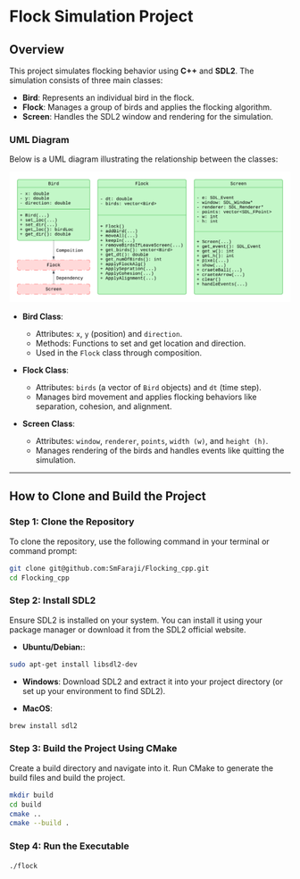 # Flock Simulation Project

## Overview
This project simulates flocking behavior using **C++** and **SDL2**. The simulation consists of three main classes:

- **Bird**: Represents an individual bird in the flock.
- **Flock**: Manages a group of birds and applies the flocking algorithm.
- **Screen**: Handles the SDL2 window and rendering for the simulation.

### UML Diagram
Below is a UML diagram illustrating the relationship between the classes:

![UML Diagram](docs/images/uml_diag.png)

- **Bird Class**:  
  - Attributes: `x`, `y` (position) and `direction`.  
  - Methods: Functions to set and get location and direction.  
  - Used in the `Flock` class through composition.

- **Flock Class**:  
  - Attributes: `birds` (a vector of `Bird` objects) and `dt` (time step).  
  - Manages bird movement and applies flocking behaviors like separation, cohesion, and alignment.

- **Screen Class**:  
  - Attributes: `window`, `renderer`, `points`, `width (w)`, and `height (h)`.  
  - Manages rendering of the birds and handles events like quitting the simulation.

---

## How to Clone and Build the Project

### Step 1: Clone the Repository
To clone the repository, use the following command in your terminal or command prompt:

```bash
git clone git@github.com:SmFaraji/Flocking_cpp.git
cd Flocking_cpp
```
### Step 2: Install SDL2
Ensure SDL2 is installed on your system. You can install it using your package manager or download it from the SDL2 official website.

- **Ubuntu/Debian:**:
```bash
sudo apt-get install libsdl2-dev
```

- **Windows**:
Download SDL2 and extract it into your project directory (or set up your environment to find SDL2).

- **MacOS**:
```bash
brew install sdl2
```

### Step 3: Build the Project Using CMake
Create a build directory and navigate into it. Run CMake to generate the build files and build the project.
```bash
mkdir build
cd build
cmake ..
cmake --build .
```

### Step 4: Run the Executable
```bash
./flock
```